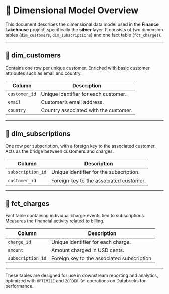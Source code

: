 # 🧱 Dimensional Model Overview

This document describes the dimensional data model used in the **Finance Lakehouse** project, specifically the **silver** layer. It consists of two dimension tables (`dim_customers`, `dim_subscriptions`) and one fact table (`fct_charges`).

---

## 📘 dim_customers

Contains one row per unique customer. Enriched with basic customer attributes such as email and country.

| Column       | Description                          |
|--------------|--------------------------------------|
| `customer_id`| Unique identifier for each customer. |
| `email`      | Customer’s email address.            |
| `country`    | Country associated with the customer.|

---

## 📘 dim_subscriptions

One row per subscription, with a foreign key to the associated customer. Acts as the bridge between customers and charges.

| Column           | Description                                      |
|------------------|--------------------------------------------------|
| `subscription_id`| Unique identifier for the subscription.          |
| `customer_id`    | Foreign key to the associated customer.          |

---

## 📗 fct_charges

Fact table containing individual charge events tied to subscriptions. Measures the financial activity related to billing.

| Column            | Description                                        |
|-------------------|----------------------------------------------------|
| `charge_id`       | Unique identifier for each charge.                 |
| `amount`          | Amount charged in USD cents.                       |
| `subscription_id` | Foreign key to the associated subscription.        |

---

These tables are designed for use in downstream reporting and analytics, optimized with `OPTIMIZE` and `ZORDER BY` operations on Databricks for performance.

